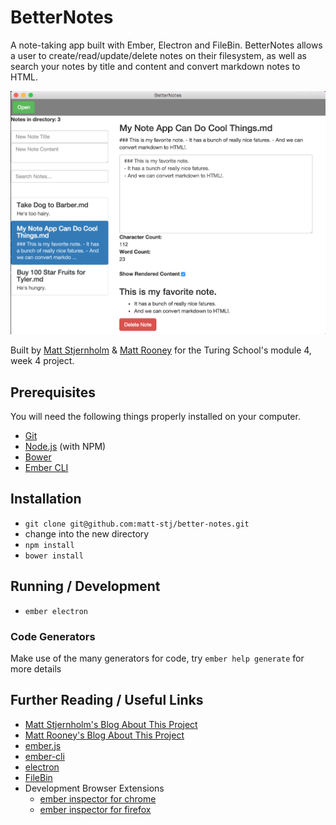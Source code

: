 # BetterNotes

A note-taking app built with Ember, Electron and FileBin. BetterNotes allows a user to create/read/update/delete notes on their filesystem, as well as search your notes by title and content and convert markdown notes to HTML.

![ScreenShot](/app/images/BetterNotesScreenShot.png )

Built by [Matt Stjernholm](https://github.com/matt-stj) & [Matt Rooney](https://github.com/mattrooney) for the Turing School's module 4, week 4 project.

## Prerequisites

You will need the following things properly installed on your computer.

* [Git](http://git-scm.com/)
* [Node.js](http://nodejs.org/) (with NPM)
* [Bower](http://bower.io/)
* [Ember CLI](http://www.ember-cli.com/)

## Installation

* `git clone git@github.com:matt-stj/better-notes.git`
* change into the new directory
* `npm install`
* `bower install`

## Running / Development

* `ember electron`

### Code Generators

Make use of the many generators for code, try `ember help generate` for more details

## Further Reading / Useful Links

* [Matt Stjernholm's Blog About This Project](https://medium.com/@matt_stj/lessons-learned-from-building-an-electron-desktop-app-ember-js-file-bin-676c87434716#.ni7fyyecg)
* [Matt Rooney's Blog About This Project](https://medium.com/@Roondoggle/ember-electron-and-filebin-69522acf10ef#.9n2hn6w3c)
* [ember.js](http://emberjs.com/)
* [ember-cli](http://www.ember-cli.com/)
* [electron](http://electron.atom.io/)
* [FileBin](https://www.npmjs.com/package/file-bin)
* Development Browser Extensions
  * [ember inspector for chrome](https://chrome.google.com/webstore/detail/ember-inspector/bmdblncegkenkacieihfhpjfppoconhi)
  * [ember inspector for firefox](https://addons.mozilla.org/en-US/firefox/addon/ember-inspector/)
